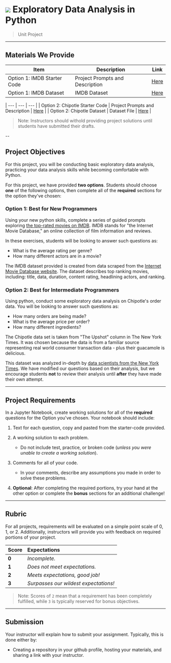 # ![](https://ga-dash.s3.amazonaws.com/production/assets/logo-9f88ae6c9c3871690e33280fcf557f33.png) Exploratory Data Analysis in Python

> Unit Project

---

## Materials We Provide

| Item | Description | Link |
| --- | --- | --- |
| Option 1: IMDB Starter Code | Project Prompts and Description | [Here](./imdb.ipynb) |
| Option 1: IMDB Dataset | IMDB Dataset | [Here](./data/imdb_1000.csv) |

| --- | --- | --- |
| Option 2: Chipotle Starter Code | Project Prompts and Description | [Here](./chipotle.ipynb) |
| Option 2: Chipotle Dataset | Dataset File | [Here](./Data/chipotle.tsv) |

> Note: Instructors should withold providing project solutions until students have submitted their drafts. 

--

## Project Objectives
For this project, you will be conducting basic exploratory data analysis, practicing your data analysis skills while becoming comfortable with Python.

For this project, we have provided **two options**. Students should choose **one** of the following options, then complete all of the **required** sections for the option they've chosen:


### Option 1: Best for New Programmers
Using your new python skills, complete a series of guided prompts exploring [the top-rated movies on IMDB](./data/imdb_1000.csv). IMDB stands for "the Internet Movie Database," an online collection of film information and reviews.
 
In these exercises, students will be looking to answer such questions as: 

- What is the average rating per genre?
- How many different actors are in a movie?

The IMDB dataset provided is created from data scraped from the [Internet Movie Database website](https://www.imdb.com). The dataset describes top ranking movies, including: title, data, duration, content rating, headlining actors, and ranking.


### Option 2: Best for Intermediate Programmers
Using python, conduct some exploratory data analysis on Chipotle's order data. You will be looking to answer such questions as: 

  - How many orders are being made?
  - What is the average price per order?
  - How many different ingredients? 

The Chipotle data set is taken from "The Upshot" column in The New York Times. It was chosen because the data is from a familiar source representing real world consumer transaction data - plus their guacamole is delicious. 

This dataset was analyzed in-depth by [data scientists from the New York Times](https://www.nytimes.com/interactive/2015/02/17/upshot/what-do-people-actually-order-at-chipotle.html). We have modified our questions based on their analysis, but we encourage students **not** to review their analysis until **after** they have made their own attempt.

---

## Project Requirements

In a Jupyter Notebook, create working solutions for all of the **required** questions for the Option you've chosen. Your notebook should include:

1. Text for each question, copy and pasted from the starter-code provided.
2. A working solution to each problem.
   - Do not include test, practice, or broken code (*unless you were unable to create a working solution*).
3. Comments for all of your code.
   - In your comments, describe any assumptions you made in order to solve these problems.

4. **Optional**: After completing the required portions, try your hand at the other option or complete the **bonus** sections for an additional challenge!


---

## Rubric

For all projects, requirements will be evaluated on a simple point scale of 0, 1, or 2. Additionally, instructors will provide you with feedback on required portions of your project.

Score | Expectations
:--- | :---
**0** | _Incomplete._
**1** | _Does not meet expectations._
**2** | _Meets expectations, good job!_
**3** | _Surpasses our wildest expectations!_

> Note: Scores of `2` mean that a requirement has been completely fulfilled, while `3` is typically reserved for bonus objectives.


---

## Submission

Your instructor will explain how to submit your assignment. Typically, this is done either by:

 - Creating a repository in your github profile, hosting your materials, and sharing a link with your instructor.

